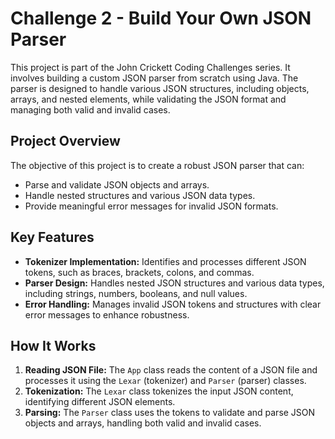 # Challenge 2 - Build Your Own JSON Parser

This project is part of the John Crickett Coding Challenges series. It involves building a custom JSON parser from scratch using Java. The parser is designed to handle various JSON structures, including objects, arrays, and nested elements, while validating the JSON format and managing both valid and invalid cases.

## Project Overview

The objective of this project is to create a robust JSON parser that can:
- Parse and validate JSON objects and arrays.
- Handle nested structures and various JSON data types.
- Provide meaningful error messages for invalid JSON formats.

## Key Features

- **Tokenizer Implementation:** Identifies and processes different JSON tokens, such as braces, brackets, colons, and commas.
- **Parser Design:** Handles nested JSON structures and various data types, including strings, numbers, booleans, and null values.
- **Error Handling:** Manages invalid JSON tokens and structures with clear error messages to enhance robustness.

## How It Works

1. **Reading JSON File:** The `App` class reads the content of a JSON file and processes it using the `Lexar` (tokenizer) and `Parser` (parser) classes.
2. **Tokenization:** The `Lexar` class tokenizes the input JSON content, identifying different JSON elements.
3. **Parsing:** The `Parser` class uses the tokens to validate and parse JSON objects and arrays, handling both valid and invalid cases.
